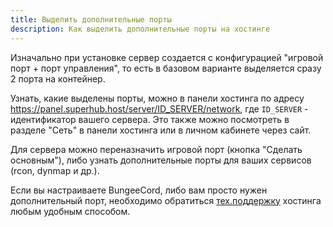```yaml
---
title: Выделить дополнительные порты
description: Как выделить дополнительные порты на хостинге
---
```


Изначально при установке сервер создается с конфигурацией "игровой порт + порт управления", то есть в базовом варианте выделяется сразу 2 порта на контейнер.

Узнать, какие выделены порты, можно в панели хостинга по адресу https://panel.superhub.host/server/ID_SERVER/network, где `ID_SERVER` - идентификатор вашего сервера. Это также можно посмотреть в разделе "Сеть" в панели хостинга или в личном кабинете через сайт. 

Для сервера можно переназначить игровой порт (кнопка "Сделать основным"), либо узнать дополнительные порты для ваших сервисов (rcon, dynmap и др.).

Если вы настраиваете BungeeCord, либо вам просто нужен дополнительный порт, необходимо обратиться  [тех.поддержку](/support) хостинга любым удобным способом.

